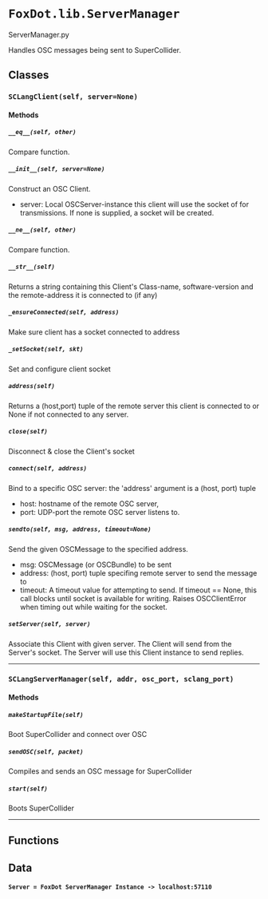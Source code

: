 # `FoxDot.lib.ServerManager`

ServerManager.py

Handles OSC messages being sent to SuperCollider.

## Classes

### `SCLangClient(self, server=None)`



#### Methods

##### `__eq__(self, other)`

Compare function.
                

##### `__init__(self, server=None)`

Construct an OSC Client.
- server: Local OSCServer-instance this client will use the socket of for transmissions.
If none is supplied, a socket will be created.

##### `__ne__(self, other)`

Compare function.
                

##### `__str__(self)`

Returns a string containing this Client's Class-name, software-version
and the remote-address it is connected to (if any)

##### `_ensureConnected(self, address)`

Make sure client has a socket connected to address

##### `_setSocket(self, skt)`

Set and configure client socket

##### `address(self)`

Returns a (host,port) tuple of the remote server this client is
connected to or None if not connected to any server.

##### `close(self)`

Disconnect & close the Client's socket
                

##### `connect(self, address)`

Bind to a specific OSC server:
the 'address' argument is a (host, port) tuple
  - host:  hostname of the remote OSC server,
  - port:  UDP-port the remote OSC server listens to.

##### `sendto(self, msg, address, timeout=None)`

Send the given OSCMessage to the specified address.
  - msg:  OSCMessage (or OSCBundle) to be sent
  - address:  (host, port) tuple specifing remote server to send the message to
  - timeout:  A timeout value for attempting to send. If timeout == None,
        this call blocks until socket is available for writing. 
Raises OSCClientError when timing out while waiting for the socket. 

##### `setServer(self, server)`

Associate this Client with given server.
The Client will send from the Server's socket.
The Server will use this Client instance to send replies.

---

### `SCLangServerManager(self, addr, osc_port, sclang_port)`



#### Methods

##### `makeStartupFile(self)`

Boot SuperCollider and connect over OSC 

##### `sendOSC(self, packet)`

Compiles and sends an OSC message for SuperCollider 

##### `start(self)`

Boots SuperCollider 

---

## Functions

## Data

#### `Server = FoxDot ServerManager Instance -> localhost:57110`


